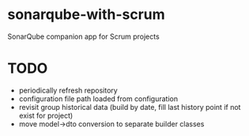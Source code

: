# sonarqube-with-scrum
SonarQube companion app for Scrum projects

# TODO
- periodically refresh repository
- configuration file path loaded from configuration
- revisit group historical data (build by date, fill last history point if not exist for project)
- move model->dto conversion to separate builder classes
